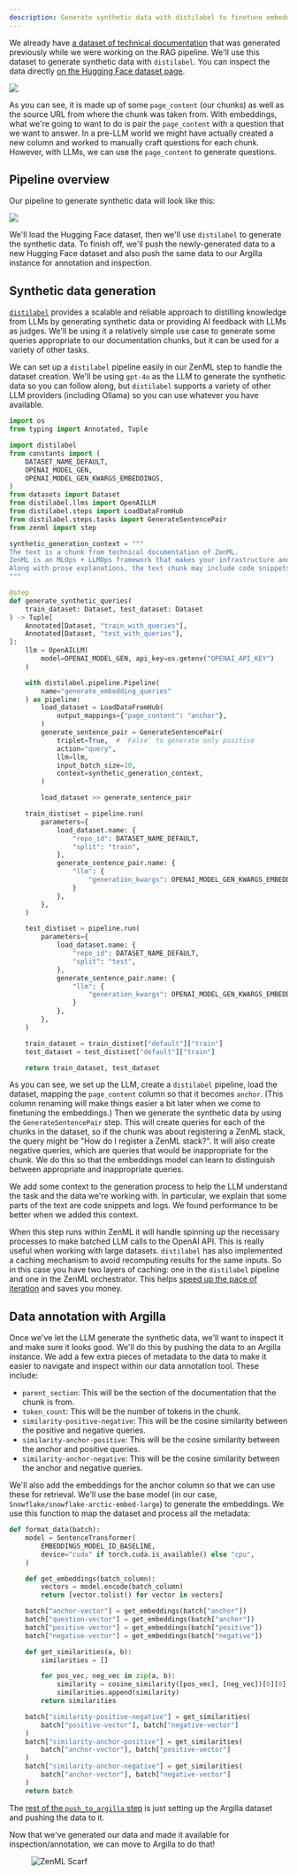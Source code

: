 ```yaml
---
description: Generate synthetic data with distilabel to finetune embeddings.
---
```


We already have [a dataset of technical documentation](https://huggingface.co/datasets/zenml/rag_qa_embedding_questions_0_60_0) that was generated
previously while we were working on the RAG pipeline. We'll use this dataset
to generate synthetic data with `distilabel`. You can inspect the data directly
[on the Hugging Face dataset page](https://huggingface.co/datasets/zenml/rag_qa_embedding_questions_0_60_0).

![](../../../.gitbook/assets/rag-dataset-hf.png)

As you can see, it is made up of some `page_content` (our chunks) as well as the
source URL from where the chunk was taken from. With embeddings, what we're
going to want to do is pair the `page_content` with a question that we want to
answer. In a pre-LLM world we might have actually created a new column and
worked to manually craft questions for each chunk. However, with LLMs, we can
use the `page_content` to generate questions.

## Pipeline overview

Our pipeline to generate synthetic data will look like this:

![](../../../.gitbook/assets/rag-synthetic-data-pipeline.png)

We'll load the Hugging Face dataset, then we'll use `distilabel` to generate the
synthetic data. To finish off, we'll push the newly-generated data to a new
Hugging Face dataset and also push the same data to our Argilla instance for
annotation and inspection.

## Synthetic data generation

[`distilabel`](https://github.com/argilla-io/distilabel) provides a scalable and
reliable approach to distilling knowledge from LLMs by generating synthetic data
or providing AI feedback with LLMs as judges. We'll be using it a relatively
simple use case to generate some queries appropriate to our documentation
chunks, but it can be used for a variety of other tasks.

We can set up a `distilabel` pipeline easily in our ZenML step to handle the
dataset creation. We'll be using `gpt-4o` as the LLM to generate the synthetic
data so you can follow along, but `distilabel` supports a variety of other LLM
providers (including Ollama) so you can use whatever you have available.

```python
import os
from typing import Annotated, Tuple

import distilabel
from constants import (
    DATASET_NAME_DEFAULT,
    OPENAI_MODEL_GEN,
    OPENAI_MODEL_GEN_KWARGS_EMBEDDINGS,
)
from datasets import Dataset
from distilabel.llms import OpenAILLM
from distilabel.steps import LoadDataFromHub
from distilabel.steps.tasks import GenerateSentencePair
from zenml import step

synthetic_generation_context = """
The text is a chunk from technical documentation of ZenML.
ZenML is an MLOps + LLMOps framework that makes your infrastructure and workflow metadata accessible to data science teams.
Along with prose explanations, the text chunk may include code snippets and logs but these are identifiable from the surrounding backticks.
"""

@step
def generate_synthetic_queries(
    train_dataset: Dataset, test_dataset: Dataset
) -> Tuple[
    Annotated[Dataset, "train_with_queries"],
    Annotated[Dataset, "test_with_queries"],
]:
    llm = OpenAILLM(
        model=OPENAI_MODEL_GEN, api_key=os.getenv("OPENAI_API_KEY")
    )

    with distilabel.pipeline.Pipeline(
        name="generate_embedding_queries"
    ) as pipeline:
        load_dataset = LoadDataFromHub(
            output_mappings={"page_content": "anchor"},
        )
        generate_sentence_pair = GenerateSentencePair(
            triplet=True,  # `False` to generate only positive
            action="query",
            llm=llm,
            input_batch_size=10,
            context=synthetic_generation_context,
        )

        load_dataset >> generate_sentence_pair

    train_distiset = pipeline.run(
        parameters={
            load_dataset.name: {
                "repo_id": DATASET_NAME_DEFAULT,
                "split": "train",
            },
            generate_sentence_pair.name: {
                "llm": {
                    "generation_kwargs": OPENAI_MODEL_GEN_KWARGS_EMBEDDINGS
                }
            },
        },
    )

    test_distiset = pipeline.run(
        parameters={
            load_dataset.name: {
                "repo_id": DATASET_NAME_DEFAULT,
                "split": "test",
            },
            generate_sentence_pair.name: {
                "llm": {
                    "generation_kwargs": OPENAI_MODEL_GEN_KWARGS_EMBEDDINGS
                }
            },
        },
    )

    train_dataset = train_distiset["default"]["train"]
    test_dataset = test_distiset["default"]["train"]

    return train_dataset, test_dataset
```

As you can see, we set up the LLM, create a `distilabel` pipeline, load the
dataset, mapping the `page_content` column so that it becomes `anchor`. (This
column renaming will make things easier a bit later when we come to finetuning
the embeddings.) Then we generate the synthetic data by using the `GenerateSentencePair`
step. This will create queries for each of the chunks in the dataset, so if the
chunk was about registering a ZenML stack, the query might be "How do I register
a ZenML stack?". It will also create negative queries, which are queries that
would be inappropriate for the chunk. We do this so that the embeddings model
can learn to distinguish between appropriate and inappropriate queries.

We add some context to the generation process to help the LLM
understand the task and the data we're working with. In particular, we explain
that some parts of the text are code snippets and logs. We found performance to
be better when we added this context.

When this step runs within ZenML it will handle spinning up the necessary
processes to make batched LLM calls to the OpenAI API. This is really useful
when working with large datasets. `distilabel` has also implemented a caching
mechanism to avoid recomputing results for the same inputs. So in this case you
have two layers of caching: one in the `distilabel` pipeline and one in the
ZenML orchestrator. This helps [speed up the pace of iteration](https://www.zenml.io/blog/iterate-fast) and saves you money.

## Data annotation with Argilla

Once we've let the LLM generate the synthetic data, we'll want to inspect it
and make sure it looks good. We'll do this by pushing the data to an Argilla
instance. We add a few extra pieces of metadata to the data to make it easier to
navigate and inspect within our data annotation tool. These include:

- `parent_section`: This will be the section of the documentation that the chunk
  is from.
- `token_count`: This will be the number of tokens in the chunk.
- `similarity-positive-negative`: This will be the cosine similarity between the
  positive and negative queries.
- `similarity-anchor-positive`: This will be the cosine similarity between the
  anchor and positive queries.
- `similarity-anchor-negative`: This will be the cosine similarity between the
  anchor and negative queries.

We'll also add the embeddings for the anchor column so that we can use these
for retrieval. We'll use the base model (in our case,
`Snowflake/snowflake-arctic-embed-large`) to generate the embeddings. We use
this function to map the dataset and process all the metadata:

```python
def format_data(batch):
    model = SentenceTransformer(
        EMBEDDINGS_MODEL_ID_BASELINE,
        device="cuda" if torch.cuda.is_available() else "cpu",
    )

    def get_embeddings(batch_column):
        vectors = model.encode(batch_column)
        return [vector.tolist() for vector in vectors]

    batch["anchor-vector"] = get_embeddings(batch["anchor"])
    batch["question-vector"] = get_embeddings(batch["anchor"])
    batch["positive-vector"] = get_embeddings(batch["positive"])
    batch["negative-vector"] = get_embeddings(batch["negative"])

    def get_similarities(a, b):
        similarities = []

        for pos_vec, neg_vec in zip(a, b):
            similarity = cosine_similarity([pos_vec], [neg_vec])[0][0]
            similarities.append(similarity)
        return similarities

    batch["similarity-positive-negative"] = get_similarities(
        batch["positive-vector"], batch["negative-vector"]
    )
    batch["similarity-anchor-positive"] = get_similarities(
        batch["anchor-vector"], batch["positive-vector"]
    )
    batch["similarity-anchor-negative"] = get_similarities(
        batch["anchor-vector"], batch["negative-vector"]
    )
    return batch
```

The [rest of the `push_to_argilla` step](https://github.com/zenml-io/zenml-projects/blob/main/llm-complete-guide/steps/push_to_argilla.py) is just setting up the Argilla
dataset and pushing the data to it.

Now that we've generated our data and made it available for
inspection/annotation, we can move to Argilla to do that!

<!-- For scarf -->
<figure><img alt="ZenML Scarf" referrerpolicy="no-referrer-when-downgrade" src="https://static.scarf.sh/a.png?x-pxid=f0b4f458-0a54-4fcd-aa95-d5ee424815bc" /></figure>


